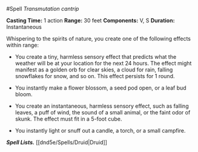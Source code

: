 #Spell
*Transmutation cantrip*

**Casting Time:** 1 action
**Range:** 30 feet
**Components:** V, S
**Duration:** Instantaneous

Whispering to the spirits of nature, you create one of the following effects within range:

- You create a tiny, harmless sensory effect that predicts what the weather will be at your location for the next 24 hours. The effect might manifest as a golden orb  for clear skies, a cloud for rain, falling snowflakes for snow, and so on. This effect persists for 1 round.

- You instantly make a flower blossom, a seed pod open, or a leaf bud bloom.

- You create an instantaneous, harmless sensory effect, such as falling leaves, a puff of wind, the sound of a small animal, or the faint odor of skunk. The effect  must fit in a 5-foot cube.

- You instantly light or snuff out a candle, a torch, or a small campfire.

***Spell Lists.*** [[dnd5e/Spells/Druid\|Druid]]